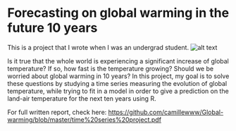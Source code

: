 # Forecasting on global warming in the future 10 years
This is a project that I wrote when I was an undergrad student. 
![alt text](https://neersyde.com/wp-content/uploads/2017/10/Global-warming.jpg)

Is it true that the whole world is experiencing a significant increase of global temperature? If so, how fast is the temperature growing? Should we be worried about global warming in 10 years? In this project, my goal is to solve these questions by studying a time series measuring the evolution of global temperature, while trying to fit in a model in order to give a prediction on the land-air temperature for the next ten years using R. 

For full written report, check here:
https://github.com/camillewww/Global-warming/blob/master/time%20series%20project.pdf
